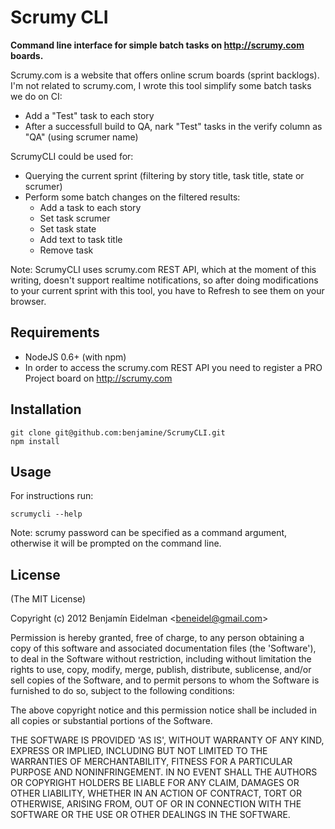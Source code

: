 Scrumy CLI
==============

**Command line interface for simple batch tasks on http://scrumy.com boards.**

Scrumy.com is a website that offers online scrum boards (sprint backlogs).
I'm not related to scrumy.com, I wrote this tool simplify some batch tasks we do on CI:
 - Add a "Test" task to each story
 - After a successfull build to QA, nark "Test" tasks in the verify column as "QA" (using scrumer name)

ScrumyCLI could be used for:

 - Querying the current sprint (filtering by story title, task title, state or scrumer)
 - Perform some batch changes on the filtered results:
   - Add a task to each story
   - Set task scrumer
   - Set task state
   - Add text to task title
   - Remove task

Note: ScrumyCLI uses scrumy.com REST API, which at the moment of this writing, doesn't support realtime notifications, so after doing modifications to your current sprint with this tool, you have to Refresh to see them on your browser.

## Requirements

 - NodeJS 0.6+ (with npm)
 - In order to access the scrumy.com REST API you need to register a PRO Project board on http://scrumy.com

## Installation

    git clone git@github.com:benjamine/ScrumyCLI.git
    npm install

## Usage

For instructions run:

    scrumycli --help

Note: scrumy password can be specified as a command argument, otherwise it will be prompted on the command line.

## License

(The MIT License)

Copyright (c) 2012 Benjamín Eidelman &lt;beneidel@gmail.com&gt;

Permission is hereby granted, free of charge, to any person obtaining
a copy of this software and associated documentation files (the
'Software'), to deal in the Software without restriction, including
without limitation the rights to use, copy, modify, merge, publish,
distribute, sublicense, and/or sell copies of the Software, and to
permit persons to whom the Software is furnished to do so, subject to
the following conditions:

The above copyright notice and this permission notice shall be
included in all copies or substantial portions of the Software.

THE SOFTWARE IS PROVIDED 'AS IS', WITHOUT WARRANTY OF ANY KIND,
EXPRESS OR IMPLIED, INCLUDING BUT NOT LIMITED TO THE WARRANTIES OF
MERCHANTABILITY, FITNESS FOR A PARTICULAR PURPOSE AND NONINFRINGEMENT.
IN NO EVENT SHALL THE AUTHORS OR COPYRIGHT HOLDERS BE LIABLE FOR ANY
CLAIM, DAMAGES OR OTHER LIABILITY, WHETHER IN AN ACTION OF CONTRACT,
TORT OR OTHERWISE, ARISING FROM, OUT OF OR IN CONNECTION WITH THE
SOFTWARE OR THE USE OR OTHER DEALINGS IN THE SOFTWARE.
